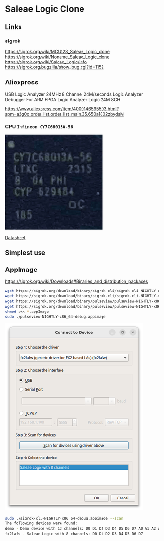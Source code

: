 # Saleae Logic Clone

## Links
### sigrok

https://sigrok.org/wiki/MCU123_Saleae_Logic_clone
https://sigrok.org/wiki/Noname_Saleae_Logic_clone
https://sigrok.org/wiki/Saleae_Logic/Info
https://sigrok.org/bugzilla/show_bug.cgi?id=1152

## Aliexpress

USB Logic Analyzer 24MHz 8 Channel 24M/seconds Logic Analyzer Debugger For ARM FPGA Logic Analyzer Logic 24M 8CH

https://www.aliexpress.com/item/4000146595503.html?spm=a2g0o.order_list.order_list_main.35.650a1802zbydsM

### CPU `Infineon CY7C68013A-56`

![](images_hans/IMG_0529.HEIC_chip.jpg)

[Datasheet](https://www.infineon.com/dgdl/Infineon-CY7C68013A_CY7C68014A_CY7C68015A_CY7C68016A_EZ-USB_FX2LP_USB_Microcontroller_High-Speed_USB_Peripheral_Controller-DataSheet-v31_00-EN.pdf?fileId=8ac78c8c7d0d8da4017d0ec9f7974252)



## Simplest use

## AppImage

https://sigrok.org/wiki/Downloads#Binaries_and_distribution_packages

```bash
wget https://sigrok.org/download/binary/sigrok-cli/sigrok-cli-NIGHTLY-x86_64-release.appimage
wget https://sigrok.org/download/binary/sigrok-cli/sigrok-cli-NIGHTLY-x86_64-debug.appimage
wget https://sigrok.org/download/binary/pulseview/pulseview-NIGHTLY-x86_64-release.appimage
wget https://sigrok.org/download/binary/pulseview/pulseview-NIGHTLY-x86_64-debug.appimage
chmod a+x *.appImage
sudo ./pulseview-NIGHTLY-x86_64-debug.appimage
```

![](screenshots/select_device.png)


```bash
sudo ./sigrok-cli-NIGHTLY-x86_64-debug.appimage --scan
The following devices were found:
demo - Demo device with 13 channels: D0 D1 D2 D3 D4 D5 D6 D7 A0 A1 A2 A3 A4
fx2lafw - Saleae Logic with 8 channels: D0 D1 D2 D3 D4 D5 D6 D7
```

